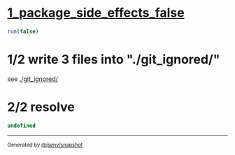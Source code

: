 # [1_package_side_effects_false](../../package_side_effects_update_2.test.mjs#L41)

```js
run(false)
```

# 1/2 write 3 files into "./git_ignored/"

see [./git_ignored/](./git_ignored/)

# 2/2 resolve

```js
undefined
```

---

<sub>
  Generated by <a href="https://github.com/jsenv/core/tree/main/packages/independent/snapshot">@jsenv/snapshot</a>
</sub>

